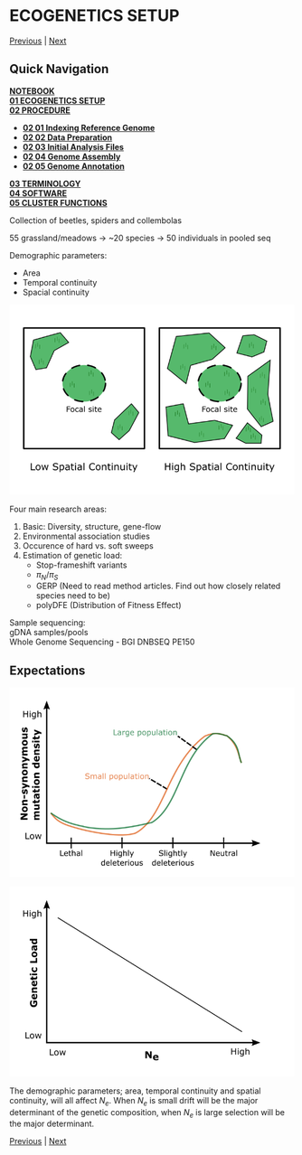 # **ECOGENETICS SETUP**

[Previous](../NOTEBOOK.md) | [Next](02_00_procedure.md)

## Quick Navigation

**[NOTEBOOK](../NOTEBOOK.md)**  
**[01 ECOGENETICS SETUP](01_00_ecogenetics_setup.md)**  
**[02 PROCEDURE](02_00_procedure.md)**  

- **[02 01 Indexing Reference Genome](02_01_indexing_reference_genome_procedure.md)**
- **[02 02 Data Preparation](02_02_data_preparation_procedure.md)**
- **[02 03 Initial Analysis Files](02_03_initial_analysis_procedure.md)**
- **[02 04 Genome Assembly](02_04_genome_assembly.md)**
- **[02 05 Genome Annotation](02_05_genome_annotation.md)**

**[03 TERMINOLOGY](03_00_terminology.md)**  
**[04 SOFTWARE](04_00_software.md)**  
**[05 CLUSTER FUNCTIONS](05_00_cluster_functions.md)**

Collection of beetles, spiders and collembolas

55 grassland/meadows -> ~20 species -> 50 individuals in pooled seq

Demographic parameters:

- Area
- Temporal continuity
- Spacial continuity

![Spatial continuity](../resources/spatial_continuty.png)

Four main research areas:

1. Basic: Diversity, structure, gene-flow
2. Environmental association studies
3. Occurence of hard vs. soft sweeps
4. Estimation of genetic load:
    - Stop-frameshift variants
    - $\pi_N/\pi_S$
    - GERP (Need to read method articles. Find out how closely related species need to be)
    - polyDFE (Distribution of Fitness Effect)

Sample sequencing:  
gDNA samples/pools  
Whole Genome Sequencing - BGI DNBSEQ PE150

## **Expectations**

![Density of deleterious mutations](../resources/deleterious_mutations.png)

![Prediction graph](../resources/prediction_graph.png)

The demographic parameters; area, temporal continuity and spatial continuity, will all affect $N_e$. When $N_e$ is small drift will be the major determinant of the genetic composition, when $N_e$ is large selection will be the major determinant.

[Previous](../NOTEBOOK.md) | [Next](02_00_procedure.md)